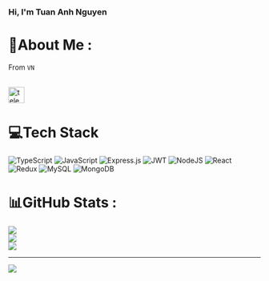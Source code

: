 ### Hi, I'm Tuan Anh Nguyen

# 💫About Me :
From `VN`
<br/>
<br/>

<a target="_blank" href="https://t.me/tuananh31j">
    <img src="https://user-images.githubusercontent.com/64480713/181579009-2851ced3-3ef9-4008-84c7-7f222c37c25b.svg" height="32px" width="32px" alt="telegram" title="My Telegram account"/>
</a>

# 💻Tech Stack
![TypeScript](https://img.shields.io/badge/typescript-%23007ACC.svg?style=for-the-badge&logo=typescript&logoColor=white) ![JavaScript](https://img.shields.io/badge/javascript-%23323330.svg?style=for-the-badge&logo=javascript&logoColor=%23F7DF1E) ![Express.js](https://img.shields.io/badge/express.js-%23404d59.svg?style=for-the-badge&logo=express&logoColor=%2361DAFB) ![JWT](https://img.shields.io/badge/JWT-black?style=for-the-badge&logo=JSON%20web%20tokens) ![NodeJS](https://img.shields.io/badge/node.js-6DA55F?style=for-the-badge&logo=node.js&logoColor=white) ![React](https://img.shields.io/badge/react-%2320232a.svg?style=for-the-badge&logo=react&logoColor=%2361DAFB) ![Redux](https://img.shields.io/badge/redux-%23593d88.svg?style=for-the-badge&logo=redux&logoColor=white) ![MySQL](https://img.shields.io/badge/mysql-%2300f.svg?style=for-the-badge&logo=mysql&logoColor=white) ![MongoDB](https://img.shields.io/badge/MongoDB-%234ea94b.svg?style=for-the-badge&logo=mongodb&logoColor=white)
# 📊GitHub Stats :
![](https://github-readme-stats.vercel.app/api?username=tuananh31j&theme=radical&hide_border=false&include_all_commits=false&count_private=false)<br/>
![](https://github-readme-streak-stats.herokuapp.com/?user=tuananh31j&theme=radical&hide_border=false)<br/>
![](https://github-readme-stats.vercel.app/api/top-langs/?username=tuananh31j&theme=radical&hide_border=false&include_all_commits=false&count_private=false&layout=compact)

---
[![](https://visitcount.itsvg.in/api?id=tuananh31j&icon=0&color=0)](https://visitcount.itsvg.in)
